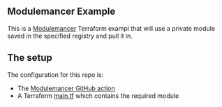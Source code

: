 ## Modulemancer Example
This is a [Modulemancer](https://modulemancer.com) Terraform exampl that will use a private module saved in the specified registry and pull it in.

## The setup
The configuration for this repo is:
* The [Modulemancer GitHub action](https://github.com/Modulemancer/github-action)
* A Terraform [main.tf](./main.tf) which contains the required module
